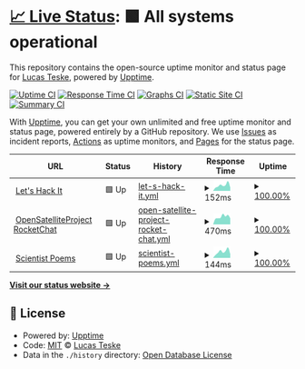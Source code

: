# [📈 Live Status](https://status.lucasteske.dev): <!--live status--> **🟩 All systems operational**

This repository contains the open-source uptime monitor and status page for [Lucas Teske](https://lucasteske.dev), powered by [Upptime](https://github.com/upptime/upptime).

[![Uptime CI](https://github.com/koj-co/upptime/workflows/Uptime%20CI/badge.svg)](https://github.com/koj-co/upptime/actions?query=workflow%3A%22Uptime+CI%22)
[![Response Time CI](https://github.com/koj-co/upptime/workflows/Response%20Time%20CI/badge.svg)](https://github.com/koj-co/upptime/actions?query=workflow%3A%22Response+Time+CI%22)
[![Graphs CI](https://github.com/koj-co/upptime/workflows/Graphs%20CI/badge.svg)](https://github.com/koj-co/upptime/actions?query=workflow%3A%22Graphs+CI%22)
[![Static Site CI](https://github.com/koj-co/upptime/workflows/Static%20Site%20CI/badge.svg)](https://github.com/koj-co/upptime/actions?query=workflow%3A%22Static+Site+CI%22)
[![Summary CI](https://github.com/koj-co/upptime/workflows/Summary%20CI/badge.svg)](https://github.com/koj-co/upptime/actions?query=workflow%3A%22Summary+CI%22)

With [Upptime](https://upptime.js.org), you can get your own unlimited and free uptime monitor and status page, powered entirely by a GitHub repository. We use [Issues](https://github.com/racerxdl/teske-status/issues) as incident reports, [Actions](https://github.com/racerxdl/teske-status/actions) as uptime monitors, and [Pages](https://status.lucasteske.dev) for the status page.

<!--start: status pages-->
<!-- This summary is generated by Upptime (https://github.com/upptime/upptime) -->
<!-- Do not edit this manually, your changes will be overwritten -->
<!-- prettier-ignore -->
| URL | Status | History | Response Time | Uptime |
| --- | ------ | ------- | ------------- | ------ |
| <img alt="" src="https://lucasteske.dev/favicon.ico" height="13"> [Let's Hack It](https://lucasteske.dev) | 🟩 Up | [let-s-hack-it.yml](https://github.com/racerxdl/teske-status/commits/HEAD/history/let-s-hack-it.yml) | <details><summary><img alt="Response time graph" src="./graphs/let-s-hack-it/response-time-week.png" height="20"> 152ms</summary><br><a href="https://status.lucasteske.dev/history/let-s-hack-it"><img alt="Response time 246" src="https://img.shields.io/endpoint?url=https%3A%2F%2Fraw.githubusercontent.com%2Fracerxdl%2Fteske-status%2FHEAD%2Fapi%2Flet-s-hack-it%2Fresponse-time.json"></a><br><a href="https://status.lucasteske.dev/history/let-s-hack-it"><img alt="24-hour response time 192" src="https://img.shields.io/endpoint?url=https%3A%2F%2Fraw.githubusercontent.com%2Fracerxdl%2Fteske-status%2FHEAD%2Fapi%2Flet-s-hack-it%2Fresponse-time-day.json"></a><br><a href="https://status.lucasteske.dev/history/let-s-hack-it"><img alt="7-day response time 152" src="https://img.shields.io/endpoint?url=https%3A%2F%2Fraw.githubusercontent.com%2Fracerxdl%2Fteske-status%2FHEAD%2Fapi%2Flet-s-hack-it%2Fresponse-time-week.json"></a><br><a href="https://status.lucasteske.dev/history/let-s-hack-it"><img alt="30-day response time 135" src="https://img.shields.io/endpoint?url=https%3A%2F%2Fraw.githubusercontent.com%2Fracerxdl%2Fteske-status%2FHEAD%2Fapi%2Flet-s-hack-it%2Fresponse-time-month.json"></a><br><a href="https://status.lucasteske.dev/history/let-s-hack-it"><img alt="1-year response time 223" src="https://img.shields.io/endpoint?url=https%3A%2F%2Fraw.githubusercontent.com%2Fracerxdl%2Fteske-status%2FHEAD%2Fapi%2Flet-s-hack-it%2Fresponse-time-year.json"></a></details> | <details><summary><a href="https://status.lucasteske.dev/history/let-s-hack-it">100.00%</a></summary><a href="https://status.lucasteske.dev/history/let-s-hack-it"><img alt="All-time uptime 99.82%" src="https://img.shields.io/endpoint?url=https%3A%2F%2Fraw.githubusercontent.com%2Fracerxdl%2Fteske-status%2FHEAD%2Fapi%2Flet-s-hack-it%2Fuptime.json"></a><br><a href="https://status.lucasteske.dev/history/let-s-hack-it"><img alt="24-hour uptime 100.00%" src="https://img.shields.io/endpoint?url=https%3A%2F%2Fraw.githubusercontent.com%2Fracerxdl%2Fteske-status%2FHEAD%2Fapi%2Flet-s-hack-it%2Fuptime-day.json"></a><br><a href="https://status.lucasteske.dev/history/let-s-hack-it"><img alt="7-day uptime 100.00%" src="https://img.shields.io/endpoint?url=https%3A%2F%2Fraw.githubusercontent.com%2Fracerxdl%2Fteske-status%2FHEAD%2Fapi%2Flet-s-hack-it%2Fuptime-week.json"></a><br><a href="https://status.lucasteske.dev/history/let-s-hack-it"><img alt="30-day uptime 100.00%" src="https://img.shields.io/endpoint?url=https%3A%2F%2Fraw.githubusercontent.com%2Fracerxdl%2Fteske-status%2FHEAD%2Fapi%2Flet-s-hack-it%2Fuptime-month.json"></a><br><a href="https://status.lucasteske.dev/history/let-s-hack-it"><img alt="1-year uptime 99.94%" src="https://img.shields.io/endpoint?url=https%3A%2F%2Fraw.githubusercontent.com%2Fracerxdl%2Fteske-status%2FHEAD%2Fapi%2Flet-s-hack-it%2Fuptime-year.json"></a></details>
| <img alt="" src="https://osp.teske.net.br/favicon.ico" height="13"> [OpenSatelliteProject RocketChat](https://osp.teske.net.br) | 🟩 Up | [open-satellite-project-rocket-chat.yml](https://github.com/racerxdl/teske-status/commits/HEAD/history/open-satellite-project-rocket-chat.yml) | <details><summary><img alt="Response time graph" src="./graphs/open-satellite-project-rocket-chat/response-time-week.png" height="20"> 470ms</summary><br><a href="https://status.lucasteske.dev/history/open-satellite-project-rocket-chat"><img alt="Response time 575" src="https://img.shields.io/endpoint?url=https%3A%2F%2Fraw.githubusercontent.com%2Fracerxdl%2Fteske-status%2FHEAD%2Fapi%2Fopen-satellite-project-rocket-chat%2Fresponse-time.json"></a><br><a href="https://status.lucasteske.dev/history/open-satellite-project-rocket-chat"><img alt="24-hour response time 466" src="https://img.shields.io/endpoint?url=https%3A%2F%2Fraw.githubusercontent.com%2Fracerxdl%2Fteske-status%2FHEAD%2Fapi%2Fopen-satellite-project-rocket-chat%2Fresponse-time-day.json"></a><br><a href="https://status.lucasteske.dev/history/open-satellite-project-rocket-chat"><img alt="7-day response time 470" src="https://img.shields.io/endpoint?url=https%3A%2F%2Fraw.githubusercontent.com%2Fracerxdl%2Fteske-status%2FHEAD%2Fapi%2Fopen-satellite-project-rocket-chat%2Fresponse-time-week.json"></a><br><a href="https://status.lucasteske.dev/history/open-satellite-project-rocket-chat"><img alt="30-day response time 428" src="https://img.shields.io/endpoint?url=https%3A%2F%2Fraw.githubusercontent.com%2Fracerxdl%2Fteske-status%2FHEAD%2Fapi%2Fopen-satellite-project-rocket-chat%2Fresponse-time-month.json"></a><br><a href="https://status.lucasteske.dev/history/open-satellite-project-rocket-chat"><img alt="1-year response time 569" src="https://img.shields.io/endpoint?url=https%3A%2F%2Fraw.githubusercontent.com%2Fracerxdl%2Fteske-status%2FHEAD%2Fapi%2Fopen-satellite-project-rocket-chat%2Fresponse-time-year.json"></a></details> | <details><summary><a href="https://status.lucasteske.dev/history/open-satellite-project-rocket-chat">100.00%</a></summary><a href="https://status.lucasteske.dev/history/open-satellite-project-rocket-chat"><img alt="All-time uptime 99.83%" src="https://img.shields.io/endpoint?url=https%3A%2F%2Fraw.githubusercontent.com%2Fracerxdl%2Fteske-status%2FHEAD%2Fapi%2Fopen-satellite-project-rocket-chat%2Fuptime.json"></a><br><a href="https://status.lucasteske.dev/history/open-satellite-project-rocket-chat"><img alt="24-hour uptime 100.00%" src="https://img.shields.io/endpoint?url=https%3A%2F%2Fraw.githubusercontent.com%2Fracerxdl%2Fteske-status%2FHEAD%2Fapi%2Fopen-satellite-project-rocket-chat%2Fuptime-day.json"></a><br><a href="https://status.lucasteske.dev/history/open-satellite-project-rocket-chat"><img alt="7-day uptime 100.00%" src="https://img.shields.io/endpoint?url=https%3A%2F%2Fraw.githubusercontent.com%2Fracerxdl%2Fteske-status%2FHEAD%2Fapi%2Fopen-satellite-project-rocket-chat%2Fuptime-week.json"></a><br><a href="https://status.lucasteske.dev/history/open-satellite-project-rocket-chat"><img alt="30-day uptime 100.00%" src="https://img.shields.io/endpoint?url=https%3A%2F%2Fraw.githubusercontent.com%2Fracerxdl%2Fteske-status%2FHEAD%2Fapi%2Fopen-satellite-project-rocket-chat%2Fuptime-month.json"></a><br><a href="https://status.lucasteske.dev/history/open-satellite-project-rocket-chat"><img alt="1-year uptime 99.93%" src="https://img.shields.io/endpoint?url=https%3A%2F%2Fraw.githubusercontent.com%2Fracerxdl%2Fteske-status%2FHEAD%2Fapi%2Fopen-satellite-project-rocket-chat%2Fuptime-year.json"></a></details>
| <img alt="" src="https://scientistpoems.lucasteske.dev/favicon.ico" height="13"> [Scientist Poems](https://scientistpoems.lucasteske.dev) | 🟩 Up | [scientist-poems.yml](https://github.com/racerxdl/teske-status/commits/HEAD/history/scientist-poems.yml) | <details><summary><img alt="Response time graph" src="./graphs/scientist-poems/response-time-week.png" height="20"> 144ms</summary><br><a href="https://status.lucasteske.dev/history/scientist-poems"><img alt="Response time 151" src="https://img.shields.io/endpoint?url=https%3A%2F%2Fraw.githubusercontent.com%2Fracerxdl%2Fteske-status%2FHEAD%2Fapi%2Fscientist-poems%2Fresponse-time.json"></a><br><a href="https://status.lucasteske.dev/history/scientist-poems"><img alt="24-hour response time 172" src="https://img.shields.io/endpoint?url=https%3A%2F%2Fraw.githubusercontent.com%2Fracerxdl%2Fteske-status%2FHEAD%2Fapi%2Fscientist-poems%2Fresponse-time-day.json"></a><br><a href="https://status.lucasteske.dev/history/scientist-poems"><img alt="7-day response time 144" src="https://img.shields.io/endpoint?url=https%3A%2F%2Fraw.githubusercontent.com%2Fracerxdl%2Fteske-status%2FHEAD%2Fapi%2Fscientist-poems%2Fresponse-time-week.json"></a><br><a href="https://status.lucasteske.dev/history/scientist-poems"><img alt="30-day response time 126" src="https://img.shields.io/endpoint?url=https%3A%2F%2Fraw.githubusercontent.com%2Fracerxdl%2Fteske-status%2FHEAD%2Fapi%2Fscientist-poems%2Fresponse-time-month.json"></a><br><a href="https://status.lucasteske.dev/history/scientist-poems"><img alt="1-year response time 148" src="https://img.shields.io/endpoint?url=https%3A%2F%2Fraw.githubusercontent.com%2Fracerxdl%2Fteske-status%2FHEAD%2Fapi%2Fscientist-poems%2Fresponse-time-year.json"></a></details> | <details><summary><a href="https://status.lucasteske.dev/history/scientist-poems">100.00%</a></summary><a href="https://status.lucasteske.dev/history/scientist-poems"><img alt="All-time uptime 100.00%" src="https://img.shields.io/endpoint?url=https%3A%2F%2Fraw.githubusercontent.com%2Fracerxdl%2Fteske-status%2FHEAD%2Fapi%2Fscientist-poems%2Fuptime.json"></a><br><a href="https://status.lucasteske.dev/history/scientist-poems"><img alt="24-hour uptime 100.00%" src="https://img.shields.io/endpoint?url=https%3A%2F%2Fraw.githubusercontent.com%2Fracerxdl%2Fteske-status%2FHEAD%2Fapi%2Fscientist-poems%2Fuptime-day.json"></a><br><a href="https://status.lucasteske.dev/history/scientist-poems"><img alt="7-day uptime 100.00%" src="https://img.shields.io/endpoint?url=https%3A%2F%2Fraw.githubusercontent.com%2Fracerxdl%2Fteske-status%2FHEAD%2Fapi%2Fscientist-poems%2Fuptime-week.json"></a><br><a href="https://status.lucasteske.dev/history/scientist-poems"><img alt="30-day uptime 100.00%" src="https://img.shields.io/endpoint?url=https%3A%2F%2Fraw.githubusercontent.com%2Fracerxdl%2Fteske-status%2FHEAD%2Fapi%2Fscientist-poems%2Fuptime-month.json"></a><br><a href="https://status.lucasteske.dev/history/scientist-poems"><img alt="1-year uptime 100.00%" src="https://img.shields.io/endpoint?url=https%3A%2F%2Fraw.githubusercontent.com%2Fracerxdl%2Fteske-status%2FHEAD%2Fapi%2Fscientist-poems%2Fuptime-year.json"></a></details>

<!--end: status pages-->

[**Visit our status website →**](https://status.lucasteske.dev)

## 📄 License

- Powered by: [Upptime](https://github.com/upptime/upptime)
- Code: [MIT](./LICENSE) © [Lucas Teske](https://lucasteske.dev)
- Data in the `./history` directory: [Open Database License](https://opendatacommons.org/licenses/odbl/1-0/)
